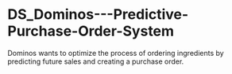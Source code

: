 # DS_Dominos---Predictive-Purchase-Order-System
Dominos wants to optimize the process of ordering ingredients by predicting future sales and creating a purchase order.
